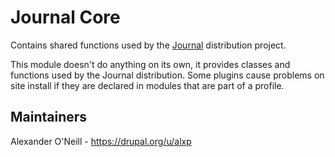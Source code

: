 # Journal Core

Contains shared functions used by the [Journal](https://github.com/roblib/journal-project) distribution project.

This module doesn't do anything on its own, it provides classes and functions used by the Journal distribution.
Some plugins cause problems on site install if they are declared in modules that are part of a profile.

## Maintainers

Alexander O'Neill - https://drupal.org/u/alxp
